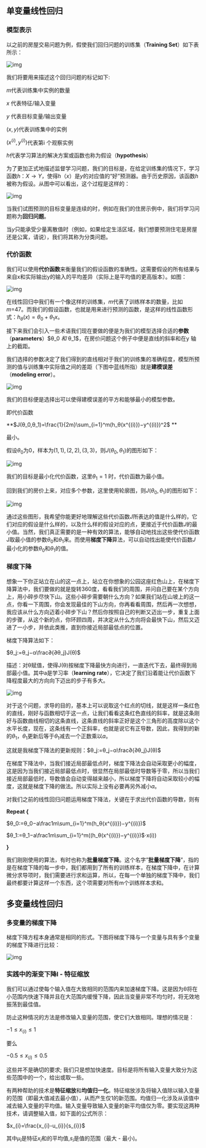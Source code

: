 ## 单变量线性回归

### 模型表示

以之前的房屋交易问题为例，假使我们回归问题的训练集（**Training Set**）如下表所示：

![img](../../notes/AndrewNg/images/2.png)

我们将要用来描述这个回归问题的标记如下:

$m​$ 代表训练集中实例的数量

$x​$ 代表特征/输入变量

$y$ 代表目标变量/输出变量

$(x,y)​$ 代表训练集中的实例

$(x^{(i)},y^{(i)})​$ 代表第i 个观察实例

$h​$ 代表学习算法的解决方案或函数也称为假设（**hypothesis**）

为了更加正式地描述监督学习问题，我们的目标是，在给定训练集的情况下，学习函数$h ：X→Y$，使得​$h（x）$是​$y$的对应值的“好”预测器。由于历史原因，该函数$h$被称为假设。从图中可以看出，这个过程是这样的：

![img](../../notes/AndrewNg/images/1.png)

当我们试图预测的目标变量是连续的时，例如在我们的住房示例中，我们将学习问题称为**回归问题**。

当$y$只能承受少量离散值时（例如，如果给定生活区域，我们想要预测住宅是房屋还是公寓，请说），我们将其称为分类问题。

### 代价函数

我们可以使用**代价函数**来衡量我们的假设函数的准确性。这需要假设的所有结果与来自x和实际输出y的输入的平均差异（实际上是平均值的更高版本）。如图：

![img](../../notes/AndrewNg/images/3.png)

在线性回归中我们有一个像这样的训练集，$m$代表了训练样本的数量，比如 $m$=47。而我们的假设函数，也就是用来进行预测的函数，是这样的线性函数形式：$h_θ(x)=θ_0+θ_1x$。

接下来我们会引入一些术语我们现在要做的便是为我们的模型选择合适的**参数**（**parameters**）$θ_0 $和$ θ_1​$，在房价问题这个例子中便是直线的斜率和在y 轴上的截距。

我们选择的参数决定了我们得到的直线相对于我们的训练集的准确程度，模型所预测的值与训练集中实际值之间的差距（下图中蓝线所指）就是**建模误差**（**modeling error**）。

![img](../../notes/AndrewNg/images/4.png)

我们的目标便是选择出可以使得建模误差的平方和能够最小的模型参数。 

即代价函数

**$J(θ_0,θ_1)=\frac{1}{2m}\sum_{i=1}^m(h_θ(x^{(i)})−y^{(i)})^2​$ **

最小。

假设$θ_0​$为0，样本为$(1,1),(2,2),(3,3)​$，则$J(θ_0,θ_1)​$的图形如下：

![img](../../notes/AndrewNg/images/5.png)



我们的目标是最小化代价函数，这里$θ_1=1$ 时，代价函数为最小值。

回到我们的房价上来，对应多个参数，这里使用轮廓图，则$J(θ_0,θ_1)$的图形如下：

![img](../../notes/AndrewNg/images/6.png)

通过这些图形，我希望你能更好地理解这些代价函数$J$所表达的值是什么样的，它们对应的假设是什么样的，以及什么样的假设对应的点，更接近于代价函数$J$的最小值。当然，我们真正需要的是一种有效的算法，能够自动地找出这些使代价函数J取最小值的参数$θ_0$和$θ_1$来。而使用**梯度下降**算法，可以自动找出能使代价函数$J$最小化的参数$θ_0$和$θ_1$的值。

### 梯度下降

想象一下你正站立在山的这一点上，站立在你想象的公园这座红色山上，在梯度下降算法中，我们要做的就是旋转360度，看看我们的周围，并问自己要在某个方向上，用小碎步尽快下山。这些小碎步需要朝什么方向？如果我们站在山坡上的这一点，你看一下周围，你会发现最佳的下山方向，你再看看周围，然后再一次想想，我应该从什么方向迈着小碎步下山？然后你按照自己的判断又迈出一步，重复上面的步骤，从这个新的点，你环顾四周，并决定从什么方向将会最快下山，然后又迈进了一小步，并依此类推，直到你接近局部最低点的位置。

梯度下降算法如下：

$θ_j:=θ_j−α\frac∂{∂θ_j}J(θ)​$

描述：对θ赋值，使得J(θ)按梯度下降最快方向进行，一直迭代下去，最终得到局部最小值。其中a是学习率（**learning rate**），它决定了我们沿着能让代价函数下降程度最大的方向向下迈出的步子有多大。

![img](../../notes/AndrewNg/images/7.png)

对于这个问题，求导的目的，基本上可以说取这个红点的切线，就是这样一条红色的直线，刚好与函数相切于这一点，让我们看看这条红色直线的斜率，就是这条刚好与函数曲线相切的这条直线，这条直线的斜率正好是这个三角形的高度除以这个水平长度，现在，这条线有一个正斜率，也就是说它有正导数，因此，我得到的新的$θ_1$，$θ_1$更新后等于$θ_1$减去一个正数乘以$a​$。

这就是我梯度下降法的更新规则：$θ_j:=θ_j−α\frac∂{∂θ_j}J(θ)$

在梯度下降法中，当我们接近局部最低点时，梯度下降法会自动采取更小的幅度，这是因为当我们接近局部最低点时，很显然在局部最低时导数等于零，所以当我们接近局部最低时，导数值会自动变得越来越小，所以梯度下降将自动采取较小的幅度，这就是梯度下降的做法。所以实际上没有必要再另外减小$a​$。

对我们之前的线性回归问题运用梯度下降法，关键在于求出代价函数的导数，则有

**Repeat {**

 $θ_0:=θ_0−a\frac1m\sum_{i=1}^m(h_θ(x^{(i)})−y^{(i)})​$

$θ_1:=θ_1−a\frac1m\sum_{i=1}^m((h_θ(x^{(i)})−y^{(i)})$⋅x(i))

 **}**

我们刚刚使用的算法，有时也称为**批量梯度下降**。这个名字”**批量梯度下降**”，指的是在梯度下降的每一步中，我们都用到了所有的训练样本，在梯度下降中，在计算微分求导项时，我们需要进行求和运算，所以，在每一个单独的梯度下降中，我们最终都要计算这样一个东西，这个项需要对所有m个训练样本求和。

## 多变量线性回归

### 多变量的梯度下降

梯度下降方程本身通常是相同的形式。下图将梯度下降与一个变量与具有多个变量的梯度下降进行比较：

![img](../../notes/AndrewNg/images/8.png)



### 实践中的渐变下降I - 特征缩放

我们可以通过使每个输入值在大致相同的范围内来加速梯度下降。这是因为θ将在小范围内快速下降并且在大范围内缓慢下降，因此当变量非常不均匀时，将无效地振荡到最佳值。

防止这种情况的方法是修改输入变量的范围，使它们大致相同。理想的情况是：

$−1 ≤ x_{(i)}≤ 1​$

要么

$−0.5 ≤ x_{(i)}≤ 0.5​$

这些并不是确切的要求; 我们只是想加快速度。目标是将所有输入变量大致分为这些范围中的一个，给出或取一些。

有两种帮助的技术是**特征缩放**和**均值归一化**。特征缩放涉及将输入值除以输入变量的范围（即最大值减去最小值），从而产生仅1的新范围。均值归一化涉及从该值中减去输入变量的平均值。输入变量导致输入变量的新平均值仅为零。要实现这两种技术，请调整输入值，如下面的公式所示：

$x_{i}=\frac{x_{i}-u_{i}}{s_{i}}​$

其中$μ_i$是特征$x_{i}$和的平均值,$s_{i}$是值的范围（最大 - 最小)。

